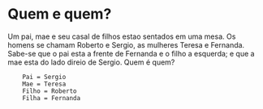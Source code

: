 # Quem e quem?
Um pai, mae e seu casal de filhos estao sentados em uma mesa. Os homens se chamam Roberto e Sergio, as mulheres Teresa e Fernanda. Sabe-se que o pai esta a frente de Fernanda e o filho a esquerda; e que a mae esta do lado direio de Sergio. Quem é quem?


		Pai = Sergio
		Mae = Teresa
		Filho = Roberto
		Filha = Fernanda